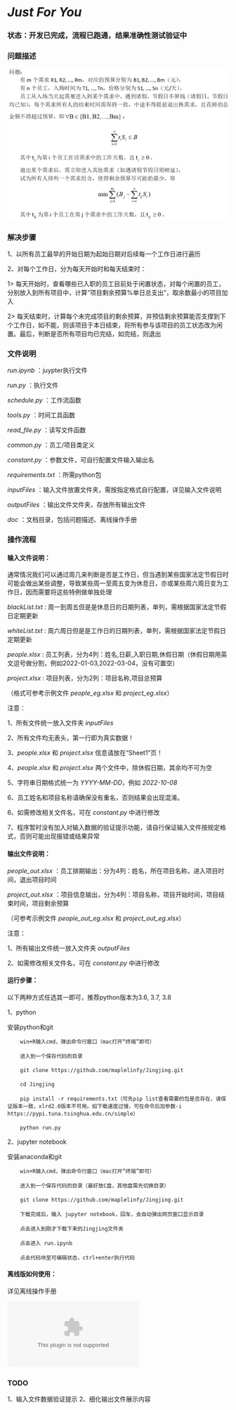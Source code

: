 
# _Just For You_

### 状态：开发已完成，流程已跑通，结果准确性测试验证中

### 问题描述

![问题描述](https://github.com/maplelinfy/Jingjing/blob/master/doc/%E9%97%AE%E9%A2%98%E6%8F%8F%E8%BF%B0.jpg)

### 解决步骤

1、以所有员工最早的开始日期为起始日期对后续每一个工作日进行遍历

2、对每个工作日，分为每天开始时和每天结束时：

1> 每天开始时，查看哪些已入职的员工目前处于闲置状态，对每个闲置的员工，分别放入到所有项目中，计算“项目剩余预算%单日总支出”，取余数最小的项目加入

2> 每天结束时，计算每个未完成项目的剩余预算，并预估剩余预算能否支撑到下个工作日，如不能，则该项目于本日结束，将所有参与该项目的员工状态改为闲置。最后，判断是否所有项目均已完结，如完结，则退出

### 文件说明

_run.ipynb_ ：juypter执行文件

_run.py_ ：执行文件

_schedule.py_ ：工作流函数

_tools.py_ ：时间工具函数

_read_file.py_ ：读写文件函数

_common.py_ ：员工/项目类定义

_constant.py_ ：参数文件，可自行配置文件输入输出名

_requirements.txt_ ：所需python包

_inputFiles_ ：输入文件放置文件夹，需按指定格式自行配置，详见输入文件说明

_outputFiles_ ：输出文件文件夹，存放所有输出文件

_doc_ ：文档目录，包括问题描述、离线操作手册

### 操作流程

#### 输入文件说明：

通常情况我们可以通过周几来判断是否是工作日，但当遇到某些国家法定节假日时可能会做出某些调整，导致某些周一至周五变为休息日，亦或某些周六周日变为工作日，因而需要将这些特例做单独处理

_blackList.txt_ : 周一到周五但是是休息日的日期列表，单列，需根据国家法定节假日定期更新

_whiteList.txt_ : 周六周日但是是工作日的日期列表，单列，需根据国家法定节假日定期更新

_people.xlsx_ : 员工列表，分为4列：姓名,日薪,入职日期,休假日期（休假日期用英文逗号做分割，例如2022-01-03,2022-03-04，没有可置空）

_project.xlsx_ : 项目列表，分为2列：项目名称,项目总预算

（格式可参考示例文件 _people_eg.xlsx_ 和 _project_eg.xlsx_）

注意：

1、所有文件统一放入文件夹 _inputFiles_

2、所有文件均无表头，第一行即为真实数据！

3、_people.xlsx_ 和 _project.xlsx_ 信息请放在“Sheet1”页！

4、_people.xlsx_ 和 _project.xlsx_ 两个文件中，除休假日期，其余均不可为空

5、字符串日期格式统一为 _YYYY-MM-DD_，例如 _2022-10-08_

6、员工姓名和项目名称请确保没有重名，否则结果会出现混淆。

6、如需修改相关文件名，可在 _constant.py_ 中进行修改

7、程序暂时没有加入对输入数据的验证提示功能，请自行保证输入文件按规定格式，否则可能出现报错或结果异常

#### 输出文件说明：

_people_out.xlsx_ ：员工排期输出：分为4列：姓名，所在项目名称，进入项目时间，退出项目时间

_project_out.xlsx_ ：项目信息输出，分为4列：项目名称，项目开始时间，项目结束时间，项目剩余预算

（可参考示例文件 _people_out_eg.xlsx_ 和 _project_out_eg.xlsx_）

注意：

1、所有输出文件统一放入文件夹 _outputFiles_

2、如需修改相关文件名，可在 _constant.py_ 中进行修改

#### 运行步骤：

以下两种方式任选其一即可，推荐python版本为3.6, 3.7, 3.8

1、python

安装python和git

        win+R输入cmd，弹出命令行窗口（mac打开“终端”即可）

        进入到一个保存代码的目录

        git clone https://github.com/maplelinfy/Jingjing.git

        cd Jingjing

        pip install -r requirements.txt（可先pip list查看需要的包是否存在，请保证版本一致，xlrd2.0版本不可用。如下载速度过慢，可在命令后加参数-i https://pypi.tuna.tsinghua.edu.cn/simple）

        python run.py

2、jupyter notebook

安装anaconda和git

        win+R输入cmd，弹出命令行窗口（mac打开“终端”即可）

        进入到一个保存代码的目录（最好放C盘，其他盘需先切换目录）

        git clone https://github.com/maplelinfy/Jingjing.git

        下载完成后，输入 jupyter notebook，回车，会自动弹出网页窗口显示目录

        点击进入到刚才下载下来的Jingjing文件夹

        点击进入 run.ipynb

        点击代码块至可编辑状态，ctrl+enter执行代码

#### 离线版如何使用：

详见离线操作手册

![离线操作手册](https://github.com/maplelinfy/Jingjing/blob/master/doc/%E7%A6%BB%E7%BA%BF%E6%93%8D%E4%BD%9C%E6%89%8B%E5%86%8C.docx)

### TODO
1、输入文件数据验证提示
2、细化输出文件展示内容
